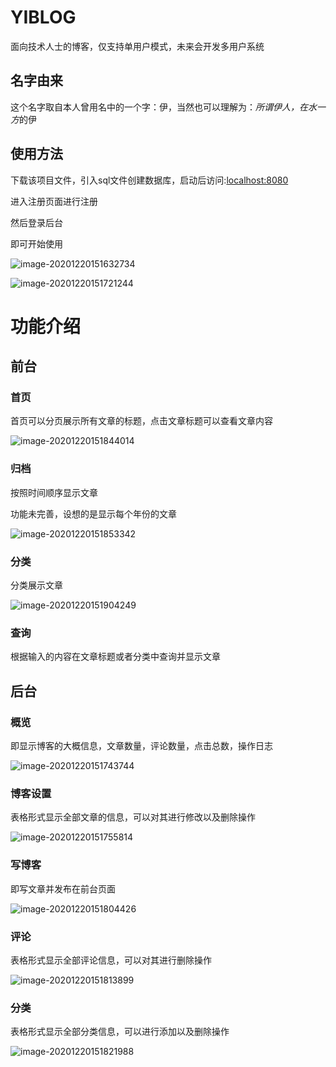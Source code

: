 # YIBLOG

面向技术人士的博客，仅支持单用户模式，未来会开发多用户系统

## 名字由来

这个名字取自本人曾用名中的一个字：伊，当然也可以理解为：*所谓伊人，在水一方*的伊

## 使用方法

下载该项目文件，引入sql文件创建数据库，启动后访问:<localhost:8080> 

进入注册页面进行注册

然后登录后台

即可开始使用

![image-20201220151632734](D:\yi_blog\READMEimages\image-20201220151632734.png)



![image-20201220151721244](D:\yi_blog\READMEimages\image-20201220151721244.png)



# 功能介绍

## 前台

### 首页

首页可以分页展示所有文章的标题，点击文章标题可以查看文章内容

![image-20201220151844014](D:\yi_blog\READMEimages\image-20201220151844014.png)

### 归档

按照时间顺序显示文章

功能未完善，设想的是显示每个年份的文章

![image-20201220151853342](D:\yi_blog\READMEimages\image-20201220151853342.png)

### 分类

分类展示文章

![image-20201220151904249](D:\yi_blog\READMEimages\image-20201220151904249.png)

### 查询

根据输入的内容在文章标题或者分类中查询并显示文章

## 后台

### 概览

即显示博客的大概信息，文章数量，评论数量，点击总数，操作日志

![image-20201220151743744](D:\yi_blog\READMEimages\image-20201220151743744.png)

### 博客设置

表格形式显示全部文章的信息，可以对其进行修改以及删除操作

![image-20201220151755814](D:\yi_blog\READMEimages\image-20201220151755814.png)

### 写博客

即写文章并发布在前台页面

![image-20201220151804426](D:\yi_blog\READMEimages\image-20201220151804426.png)

### 评论

表格形式显示全部评论信息，可以对其进行删除操作

![image-20201220151813899](D:\yi_blog\READMEimages\image-20201220151813899.png)

### 分类

表格形式显示全部分类信息，可以进行添加以及删除操作

![image-20201220151821988](D:\yi_blog\READMEimages\image-20201220151821988.png)

